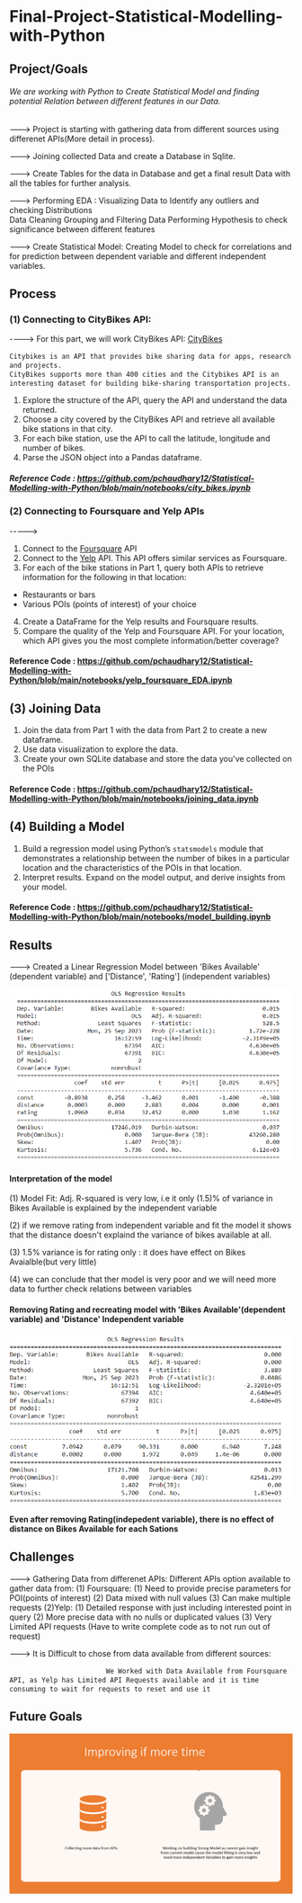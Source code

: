# Final-Project-Statistical-Modelling-with-Python

## Project/Goals
              
######    We are working with Python to Create Statistical Model and finding potential Relation between different features in our Data.

---> Project is starting with gathering data from different sources using differenet APIs(More detail in process).

---> Joining collected Data and create a Database in Sqlite.

---> Create Tables for the data in Database and get a final result Data with all the tables for further analysis.

---> Performing EDA :
                    Visualizing Data to Identify any outliers and checking Distributions  
                    Data Cleaning 
                    Grouping and Filtering Data
                    Performing Hypothesis to check significance between different features

---> Create  Statistical Model:
                    Creating Model to check for correlations and for prediction between dependent variable and different independent variables.



## Process
### (1) Connecting to CityBikes API:
----> For this part, we will work CityBikes API: [CityBikes](https://citybik.es/) 

    Citybikes is an API that provides bike sharing data for apps, research and projects.
    CityBikes supports more than 400 cities and the Citybikes API is an interesting dataset for building bike-sharing transportation projects.


1. Explore the structure of the API, query the API and understand the data returned. 
2. Choose a city covered by the CityBikes API and retrieve all available bike stations in that city. 
3. For each bike station, use the API to call the latitude, longitude and number of bikes. 
4. Parse the JSON object into a Pandas dataframe.                             



##### Reference Code : https://github.com/pchaudhary12/Statistical-Modelling-with-Python/blob/main/notebooks/city_bikes.ipynb


### (2) Connecting to Foursquare and Yelp APIs
----->
1. Connect to the  [Foursquare](https://developer.foursquare.com/places) API
2. Connect to the [Yelp](https://www.yelp.com/developers/documentation/v3/get_started) API. This API offers similar services as Foursquare.
3. For each of the bike stations in Part 1, query both APIs to retrieve information for the following in that location:
 - Restaurants or bars
 - Various POIs (points of interest) of your choice
4. Create a DataFrame for the Yelp results and Foursquare results. 
5. Compare the quality of the Yelp and Foursquare API. For your location, which API gives you the most complete information/better coverage?

#### Reference Code : https://github.com/pchaudhary12/Statistical-Modelling-with-Python/blob/main/notebooks/yelp_foursquare_EDA.ipynb

## (3) Joining Data

1. Join the data from Part 1 with the data from Part 2 to create a new dataframe. 
2. Use data visualization to explore the data. 
3. Create your own SQLite database and store the data you've collected on the POIs

#### Reference Code : https://github.com/pchaudhary12/Statistical-Modelling-with-Python/blob/main/notebooks/joining_data.ipynb

## (4) Building a Model

1. Build a regression model using Python’s `statsmodels` module that demonstrates a relationship between the number of bikes in a particular location and the characteristics of the POIs in that location.  
2. Interpret results. Expand on the model output, and derive insights from your model.

#### Reference Code : https://github.com/pchaudhary12/Statistical-Modelling-with-Python/blob/main/notebooks/model_building.ipynb


## Results

---> Created a Linear Regression Model between 'Bikes Available' (dependent variable) and ['Distance', 'Rating'] (independent variables)

![Alt text](result.png)


#### Interpretation of the model
(1) Model Fit: Adj. R-squared is very low, i.e it only (1.5)% of variance in Bikes Available is explained by the independent variable

(2) if we remove rating from independent variable and fit the model it shows that the distance doesn't explaind the variance of bikes available at all.

(3) 1.5% variance is for rating only : it does have effect on Bikes Avaialble(but very little)

(4) we can conclude that ther model is very poor and we will need more data to further check relations between variables



#### Removing Rating and recreating model with 'Bikes Available'(dependent variable) and 'Distance' Independent variable

![Alt text](<Screenshot 2023-09-25 203611.png>)


#### Even after removing Rating(indepedent variable), there is no effect of distance on Bikes Available for each Sations

## Challenges 

---> Gathering Data from differenet APIs:
                        Different APIs option available to gather data from:
                                (1) Foursquare:
                                            (1) Need to provide precise parameters for POI(points of interest)
                                            (2) Data mixed with null values
                                            (3) Can make multiple  requests
                                 (2)Yelp:
                                            (1) Detailed response with just including interested point in query
                                            (2) More precise data with no nulls or duplicated values
                                            (3) Very Limited API requests (Have to write complete code as to not run out of request)

---> It is Difficult to chose from data available from different sources:

                            We Worked with Data Available from Foursquare API, as Yelp has Limited API Requests available and it is time consuming to wait for requests to reset and use it           
                                
 


## Future Goals

![Alt text](<More time.png>)